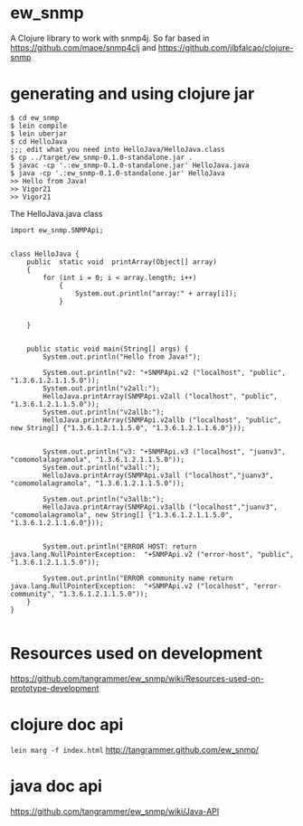 # ew_snmp

A Clojure library to work with snmp4j.
So far based in https://github.com/maoe/snmp4clj and https://github.com/jlbfalcao/clojure-snmp

# generating and using clojure jar
```
$ cd ew_snmp
$ lein compile
$ lein uberjar
$ cd HelloJava
;;; edit what you need into HelloJava/HelloJava.class
$ cp ../target/ew_snmp-0.1.0-standalone.jar .
$ javac -cp '.:ew_snmp-0.1.0-standalone.jar' HelloJava.java
$ java -cp '.:ew_snmp-0.1.0-standalone.jar' HelloJava
>> Hello from Java!
>> Vigor21
>> Vigor21
```

The HelloJava.java class
```
import ew_snmp.SNMPApi;


class HelloJava {
    public  static void  printArray(Object[] array)
    {
        for (int i = 0; i < array.length; i++)
            {
                System.out.println("array:" + array[i]);
            }


    }


    public static void main(String[] args) {
        System.out.println("Hello from Java!");

        System.out.println("v2: "+SNMPApi.v2 ("localhost", "public", "1.3.6.1.2.1.1.5.0"));
        System.out.println("v2all:");
        HelloJava.printArray(SNMPApi.v2all ("localhost", "public", "1.3.6.1.2.1.1.5.0"));
        System.out.println("v2allb:");
        HelloJava.printArray(SNMPApi.v2allb ("localhost", "public", new String[] {"1.3.6.1.2.1.1.5.0", "1.3.6.1.2.1.1.6.0"}));


        System.out.println("v3: "+SNMPApi.v3 ("localhost", "juanv3", "comomolalagramola", "1.3.6.1.2.1.1.5.0"));
        System.out.println("v3all:");
        HelloJava.printArray(SNMPApi.v3all ("localhost","juanv3", "comomolalagramola", "1.3.6.1.2.1.1.5.0"));

        System.out.println("v3allb:");
        HelloJava.printArray(SNMPApi.v3allb ("localhost","juanv3", "comomolalagramola", new String[] {"1.3.6.1.2.1.1.5.0", "1.3.6.1.2.1.1.6.0"}));


        System.out.println("ERROR HOST: return java.lang.NullPointerException:  "+SNMPApi.v2 ("error-host", "public", "1.3.6.1.2.1.1.5.0"));

        System.out.println("ERROR community name return java.lang.NullPointerException:  "+SNMPApi.v2 ("localhost", "error-community", "1.3.6.1.2.1.1.5.0"));
    }
}


```



# Resources used on development
https://github.com/tangrammer/ew_snmp/wiki/Resources-used-on-prototype-development

# clojure doc api
`lein marg -f index.html`
http://tangrammer.github.com/ew_snmp/

# java doc api
https://github.com/tangrammer/ew_snmp/wiki/Java-API
